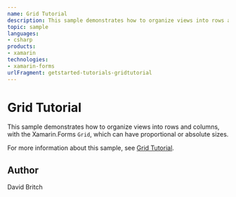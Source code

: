 ```yaml
---
name: Grid Tutorial
description: This sample demonstrates how to organize views into rows and columns, with the Xamarin.Forms Grid, which can have proportional or absolute sizes. For more information about this sample, see Grid Tutorial.
topic: sample
languages:
- csharp
products:
- xamarin
technologies:
- xamarin-forms
urlFragment: getstarted-tutorials-gridtutorial
---
```

Grid Tutorial
==============

This sample demonstrates how to organize views into rows and columns, with the Xamarin.Forms `Grid`, which can have proportional or absolute sizes.

For more information about this sample, see [Grid Tutorial](https://docs.microsoft.com/xamarin/get-started/tutorials/grid/).

Author
------

David Britch
